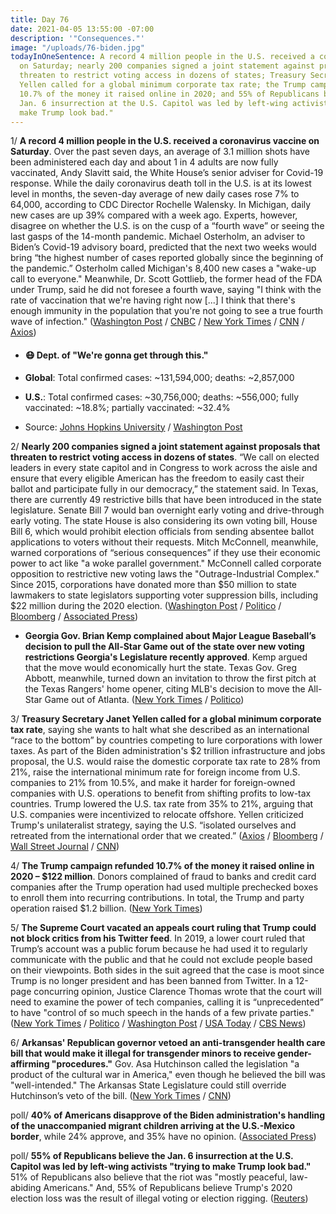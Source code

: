 ```yaml
---
title: Day 76
date: 2021-04-05 13:55:00 -07:00
description: '"Consequences."'
image: "/uploads/76-biden.jpg"
todayInOneSentence: A record 4 million people in the U.S. received a coronavirus vaccine
  on Saturday; nearly 200 companies signed a joint statement against proposals that
  threaten to restrict voting access in dozens of states; Treasury Secretary Janet
  Yellen called for a global minimum corporate tax rate; the Trump campaign refunded
  10.7% of the money it raised online in 2020; and 55% of Republicans believe the
  Jan. 6 insurrection at the U.S. Capitol was led by left-wing activists "trying to
  make Trump look bad."
---
```


1/ **A record 4 million people in the U.S. received a coronavirus vaccine on Saturday**. Over the past seven days, an average of 3.1 million shots have been administered each day and about 1 in 4 adults are now fully vaccinated, Andy Slavitt said, the White House’s senior adviser for Covid-19 response. While the daily coronavirus death toll in the U.S. is at its lowest level in months, the seven-day average of new daily cases rose 7% to 64,000, according to CDC Director Rochelle Walensky. In Michigan, daily new cases are up 39% compared with a week ago. Experts, however, disagree on whether the U.S. is on the cusp of a “fourth wave” or seeing the last gasps of the 14-month pandemic. Michael Osterholm, an adviser to Biden’s Covid-19 advisory board, predicted that the next two weeks would bring “the highest number of cases reported globally since the beginning of the pandemic.” Osterholm called Michigan's 8,400 new cases a "wake-up call to everyone." Meanwhile, Dr. Scott Gottlieb, the former head of the FDA under Trump, said he did not foresee a fourth wave, saying "I think with the rate of vaccination that we're having right now \[...\] I think that there's enough immunity in the population that you're not going to see a true fourth wave of infection." ([Washington Post](https://www.washingtonpost.com/nation/2021/04/05/coronavirus-covid-live-updates-us/#link-77KVBKRVCJEKHM6MIEEVMNY3N4) / [CNBC](https://www.cnbc.com/2021/04/05/covid-19-cases-deaths-and-vaccinations-daily-us-data-on-april-5.html) / [New York Times](https://www.nytimes.com/live/2021/04/04/world/covid-vaccine-coronavirus-cases/the-us-is-giving-out-over-3-million-vaccine-doses-daily-while-experts-disagree-whether-a-fourth-wave-is-coming) / [CNN](https://www.cnn.com/2021/04/04/us/michigan-rising-covid-cases/index.html) / [Axios](https://www.axios.com/coronavirus-fourth-surge-michael-osterholm-f7e03aee-9e2c-4974-9746-b8b5021bc23b.html))

* #### 😷 Dept. of "We're gonna get through this."

* **Global**: Total confirmed cases: \~131,594,000; deaths: \~2,857,000

* **U.S.**: Total confirmed cases: \~30,756,000; deaths: \~556,000; fully vaccinated: \~18.8%; partially vaccinated: \~32.4%

* Source: [Johns Hopkins University](https://coronavirus.jhu.edu/map.html) / [Washington Post](https://www.washingtonpost.com/graphics/2020/health/covid-vaccine-states-distribution-doses/)

2/ **Nearly 200 companies signed a joint statement against proposals that threaten to restrict voting access in dozens of states**. “We call on elected leaders in every state capitol and in Congress to work across the aisle and ensure that every eligible American has the freedom to easily cast their ballot and participate fully in our democracy,” the statement said. In Texas, there are currently 49 restrictive bills that have been introduced in the state legislature. Senate Bill 7 would ban overnight early voting and drive-through early voting. The state House is also considering its own voting bill, House Bill 6, which would prohibit election officials from sending absentee ballot applications to voters without their requests. Mitch McConnell, meanwhile, warned corporations of “serious consequences” if they use their economic power to act like "a woke parallel government." McConnell called corporate opposition to restrictive new voting laws the "Outrage-Industrial Complex." Since 2015, corporations have donated more than $50 million to state lawmakers to state legislators supporting voter suppression bills, including $22 million during the 2020 election. ([Washington Post](https://www.washingtonpost.com/business/2021/04/02/companies-against-state-voter-restrictions/) / [Politico](https://www.politico.com/news/2021/04/05/mcconnell-corporate-america-woke-parallel-government-479042) / [Bloomberg](https://www.bloomberg.com/news/articles/2021-04-05/mcconnell-criticizes-outrage-industrial-complex-on-voting-laws?sref=MIBMEEoj) / [Associated Press](https://apnews.com/article/corporations-gave-over-50-million-vote-registration-backers-1ef1f1981b82e8918cc4c8bda0fff1b0))

* **Georgia Gov. Brian Kemp complained about Major League Baseball’s decision to pull the All-Star Game out of the state over new voting restrictions Georgia's Legislature recently approved**. Kemp argued that the move would economically hurt the state. Texas Gov. Greg Abbott, meanwhile, turned down an invitation to throw the first pitch at the Texas Rangers' home opener, citing MLB's decision to move the All-Star Game out of Atlanta. ([New York Times](https://www.nytimes.com/2021/04/03/us/politics/mlb-georgia-voting-kemp.html) / [Politico](https://www.politico.com/news/2021/04/05/texas-governor-rejects-mlb-first-pitch-invite-479049))

3/ **Treasury Secretary Janet Yellen called for a global minimum corporate tax rate**, saying she wants to halt what she described as an international “race to the bottom” by countries competing to lure corporations with lower taxes. As part of the Biden administration's $2 trillion infrastructure and jobs proposal, the U.S. would raise the domestic corporate tax rate to 28% from 21%, raise the international minimum rate for foreign income from U.S. companies to 21% from 10.5%, and make it harder for foreign-owned companies with U.S. operations to benefit from shifting profits to low-tax countries. Trump lowered the U.S. tax rate from 35% to 21%, arguing that U.S. companies were incentivized to relocate offshore. Yellen criticized Trump's unilateralist strategy, saying the U.S. “isolated ourselves and retreated from the international order that we created.” ([Axios](https://www.axios.com/janet-yellen-global-minimum-tax-rate-51c7395b-e46a-4a5c-b18b-bdcf5d8bd352.html) / [Bloomberg](https://www.bloomberg.com/news/articles/2021-04-05/yellen-declares-end-to-trump-s-global-retreat-aims-at-tax-deal?srnd=politics-vp&sref=MIBMEEoj) / [Wall Street Journal](https://www.wsj.com/articles/treasurys-yellen-to-call-for-global-minimum-corporate-tax-rate-11617633701?mod=hp_lead_pos2) / [CNN](https://www.cnn.com/2021/04/05/politics/janet-yellen-global-cooperate-tax/index.html))

4/ **The Trump campaign refunded 10.7% of the money it raised online in 2020 – $122 million**. Donors complained of fraud to banks and credit card companies after the Trump operation had used multiple prechecked boxes to enroll them into recurring contributions. In total, the Trump and party operation raised $1.2 billion. ([New York Times](https://www.nytimes.com/2021/04/03/us/politics/trump-donations.html))

5/ **The Supreme Court vacated an appeals court ruling that Trump could not block critics from his Twitter feed**. In 2019, a lower court ruled that Trump’s account was a public forum because he had used it to regularly communicate with the public and that he could not exclude people based on their viewpoints. Both sides in the suit agreed that the case is moot since Trump is no longer president and has been banned from Twitter. In a 12-page concurring opinion, Justice Clarence Thomas wrote that the court will need to examine the power of tech companies, calling it is “unprecedented” to have "control of so much speech in the hands of a few private parties." ([New York Times](https://www.nytimes.com/2021/04/05/us/politics/supreme-court-trump-twitter.html) / [Politico](https://www.politico.com/news/2021/04/05/justice-clarence-thomas-trump-twitter-ban-479046) / [Washington Post](https://www.washingtonpost.com/politics/courts_law/supreme-court-trump-twitter-clarence-thomas/2021/04/05/b05686ee-960f-11eb-b28d-bfa7bb5cb2a5_story.html) / [USA Today](https://www.usatoday.com/story/news/politics/2021/04/05/trump-tweets-supreme-court-wont-hear-case-blocking-users/6059714002/) / [CBS News](https://www.cbsnews.com/news/supreme-court-dismisses-trump-twitter-block-case/))

6/ **Arkansas' Republican governor vetoed an anti-transgender health care bill that would make it illegal for transgender minors to receive gender-affirming "procedures."** Gov. Asa Hutchinson called the legislation "a product of the cultural war in America," even though he believed the bill was "well-intended." The Arkansas State Legislature could still override Hutchinson’s veto of the bill. ([New York Times](https://www.nytimes.com/2021/04/05/us/politics/asa-hutchinson-arkansas-transgender-veto.html) / [CNN](https://www.cnn.com/2021/04/05/politics/asa-hutchinson-arkansas-transgender-health-care-veto/index.html))

poll/ **40% of Americans disapprove of the Biden administration's handling of the unaccompanied migrant children arriving at the U.S.-Mexico border**, while 24% approve, and 35% have no opinion. ([Associated Press](https://apnews.com/article/joe-biden-mexico-health-immigration-immigration-policy-1fb007e86452849d8e373908a3d81e94))

poll/ **55% of Republicans believe the Jan. 6 insurrection at the U.S. Capitol was led by left-wing activists "trying to make Trump look bad."** 51% of Republicans also believe that the riot was "mostly peaceful, law-abiding Americans." And, 55% of Republicans believe Trump's 2020 election loss was the result of illegal voting or election rigging. ([Reuters](https://www.reuters.com/article/us-usa-politics-disinformation-idUSKBN2BS0RZ))